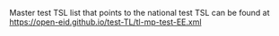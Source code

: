 Master test TSL list that points to the national test TSL can be found at https://open-eid.github.io/test-TL/tl-mp-test-EE.xml

